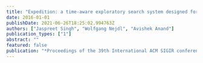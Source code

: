 ```yaml
---
title: "Expedition: a time-aware exploratory search system designed for scholars"
date: 2016-01-01
publishDate: 2021-06-26T18:25:02.994763Z
authors: ["Jaspreet Singh", "Wolfgang Nejdl", "Avishek Anand"]
publication_types: ["1"]
abstract: ""
featured: false
publication: "*Proceedings of the 39th International ACM SIGIR conference on Research and Development in Information Retrieval*"
---
```


